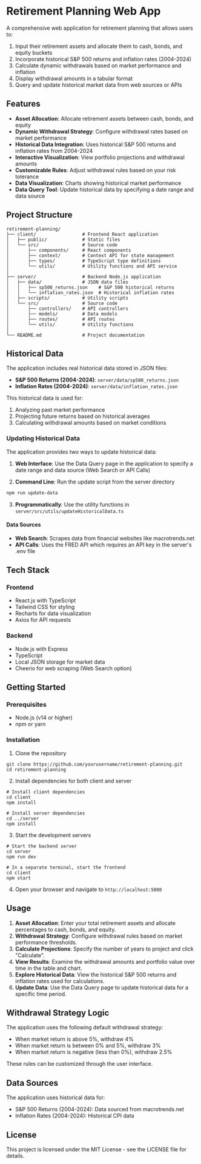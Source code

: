 # Retirement Planning Web App

A comprehensive web application for retirement planning that allows users to:

1. Input their retirement assets and allocate them to cash, bonds, and equity buckets
2. Incorporate historical S&P 500 returns and inflation rates (2004-2024)
3. Calculate dynamic withdrawals based on market performance and inflation
4. Display withdrawal amounts in a tabular format
5. Query and update historical market data from web sources or APIs

## Features

- **Asset Allocation**: Allocate retirement assets between cash, bonds, and equity
- **Dynamic Withdrawal Strategy**: Configure withdrawal rates based on market performance
- **Historical Data Integration**: Uses historical S&P 500 returns and inflation rates from 2004-2024
- **Interactive Visualization**: View portfolio projections and withdrawal amounts
- **Customizable Rules**: Adjust withdrawal rules based on your risk tolerance
- **Data Visualization**: Charts showing historical market performance
- **Data Query Tool**: Update historical data by specifying a date range and data source

## Project Structure

```
retirement-planning/
├── client/                 # Frontend React application
│   ├── public/             # Static files
│   └── src/                # Source code
│       ├── components/     # React components
│       ├── context/        # Context API for state management
│       ├── types/          # TypeScript type definitions
│       └── utils/          # Utility functions and API service
│
├── server/                 # Backend Node.js application
│   ├── data/               # JSON data files
│   │   ├── sp500_returns.json    # S&P 500 historical returns
│   │   └── inflation_rates.json  # Historical inflation rates
│   ├── scripts/            # Utility scripts
│   └── src/                # Source code
│       ├── controllers/    # API controllers
│       ├── models/         # Data models
│       ├── routes/         # API routes
│       └── utils/          # Utility functions
│
└── README.md               # Project documentation
```

## Historical Data

The application includes real historical data stored in JSON files:
- **S&P 500 Returns (2004-2024)**: `server/data/sp500_returns.json`
- **Inflation Rates (2004-2024)**: `server/data/inflation_rates.json`

This historical data is used for:
1. Analyzing past market performance
2. Projecting future returns based on historical averages
3. Calculating withdrawal amounts based on market conditions

### Updating Historical Data

The application provides two ways to update historical data:

1. **Web Interface**: Use the Data Query page in the application to specify a date range and data source (Web Search or API Calls)

2. **Command Line**: Run the update script from the server directory
```bash
npm run update-data
```

3. **Programmatically**: Use the utility functions in `server/src/utils/updateHistoricalData.ts`

#### Data Sources

- **Web Search**: Scrapes data from financial websites like macrotrends.net
- **API Calls**: Uses the FRED API which requires an API key in the server's .env file

## Tech Stack

### Frontend
- React.js with TypeScript
- Tailwind CSS for styling
- Recharts for data visualization
- Axios for API requests

### Backend
- Node.js with Express
- TypeScript
- Local JSON storage for market data
- Cheerio for web scraping (Web Search option)

## Getting Started

### Prerequisites
- Node.js (v14 or higher)
- npm or yarn

### Installation

1. Clone the repository
```
git clone https://github.com/yourusername/retirement-planning.git
cd retirement-planning
```

2. Install dependencies for both client and server
```
# Install client dependencies
cd client
npm install

# Install server dependencies
cd ../server
npm install
```

3. Start the development servers
```
# Start the backend server
cd server
npm run dev

# In a separate terminal, start the frontend
cd client
npm start
```

4. Open your browser and navigate to `http://localhost:5000`

## Usage

1. **Asset Allocation**: Enter your total retirement assets and allocate percentages to cash, bonds, and equity.
2. **Withdrawal Strategy**: Configure withdrawal rules based on market performance thresholds.
3. **Calculate Projections**: Specify the number of years to project and click "Calculate".
4. **View Results**: Examine the withdrawal amounts and portfolio value over time in the table and chart.
5. **Explore Historical Data**: View the historical S&P 500 returns and inflation rates used for calculations.
6. **Update Data**: Use the Data Query page to update historical data for a specific time period.

## Withdrawal Strategy Logic

The application uses the following default withdrawal strategy:
- When market return is above 5%, withdraw 4%
- When market return is between 0% and 5%, withdraw 3%
- When market return is negative (less than 0%), withdraw 2.5%

These rules can be customized through the user interface.

## Data Sources

The application uses historical data for:
- S&P 500 Returns (2004-2024): Data sourced from macrotrends.net
- Inflation Rates (2004-2024): Historical CPI data


## License

This project is licensed under the MIT License - see the LICENSE file for details. 